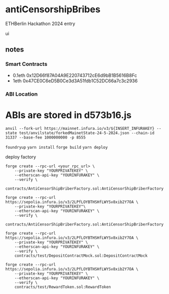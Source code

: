 # antiCensorshipBribes
ETHBerlin Hackathon 2024 entry


ui
## notes
### Smart Contracts
- 0.1eth 0x12D66f87A04A9E220743712cE6d9bB1B5616B8Fc
- 1eth 0x47CE0C6eD5B0Ce3d3A51fdb1C52DC66a7c3c2936
### ABI Location 
ABIs are stored in d573b16.js
=======
`anvil --fork-url https://mainnet.infura.io/v3/${INSERT_INFURAKEY} --state test/anvilstate/forkedMainetState-24-5-2024.json --chain-id 31337 --base-fee 1000000000 -p 8555`

`foundryup`
`yarn install`
`forge build`
`yarn deploy`

deploy factory
```
forge create --rpc-url <your_rpc_url> \
    --private-key "YOURPRIVATEKEY" \
    --etherscan-api-key "YOURINFURAKEY" \
    --verify \
    contracts/AntiCensorShipBriberFactory.sol:AntiCensorShipBriberFactory
```

```
forge create --rpc-url https://sepolia.infura.io/v3/2LPfLOYBTHSHfLWYSv8xib2Y7OA \
    --private-key "YOURPRIVATEKEY"\
    --etherscan-api-key "YOURINFURAKEY" \
    --verify \
    contracts/AntiCensorShipBriberFactory.sol:AntiCensorShipBriberFactory
```

```
forge create --rpc-url https://sepolia.infura.io/v3/2LPfLOYBTHSHfLWYSv8xib2Y7OA \
    --private-key "YOURPRIVATEKEY" \
    --etherscan-api-key "YOURINFURAKEY" \
    --verify \
    contracts/test/DepositContractMock.sol:DepositContractMock
```
```
forge create --rpc-url https://sepolia.infura.io/v3/2LPfLOYBTHSHfLWYSv8xib2Y7OA \
    --private-key "YOURPRIVATEKEY" \
    --etherscan-api-key "YOURINFURAKEY" \
    --verify \
    contracts/test/RewardToken.sol:RewardToken
```